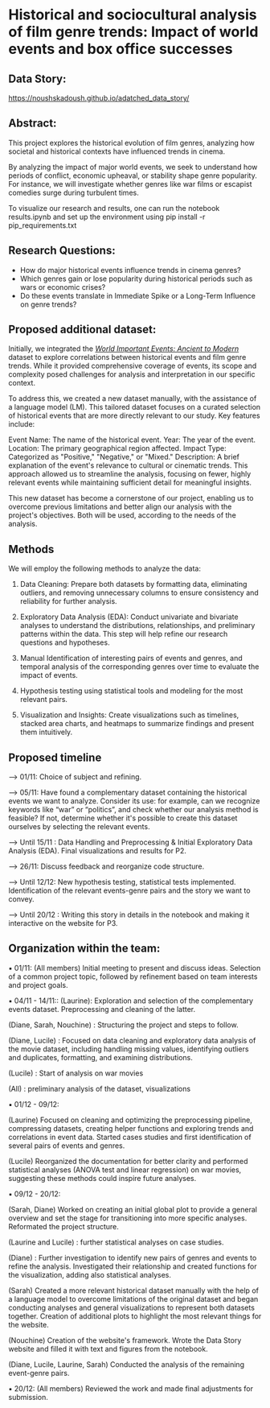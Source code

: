 # Historical and sociocultural analysis of film genre trends: Impact of world events and box office successes

## Data Story:

https://noushskadoush.github.io/adatched_data_story/

## Abstract: 

This project explores the historical evolution of film genres, analyzing how societal and historical contexts have influenced trends in cinema.

By analyzing the impact of major world events, we seek to understand how periods of conflict, economic upheaval, or stability shape genre popularity. For instance, we will investigate whether genres like war films or escapist comedies surge during turbulent times. 

To visualize our research and results, one can run the notebook results.ipynb and set up the environment using pip install -r pip_requirements.txt

## Research Questions:

* How do major historical events influence trends in cinema genres?
* Which genres gain or lose popularity during historical periods such as wars or economic crises?
* Do these events translate in Immediate Spike or a Long-Term Influence on genre trends?

## Proposed additional dataset:

Initially, we integrated the <u>*World Important Events: Ancient to Modern*</u> dataset to explore correlations between historical events and film genre trends. While it provided comprehensive coverage of events, its scope and complexity posed challenges for analysis and interpretation in our specific context.

To address this, we created a new dataset manually, with the assistance of a language model (LM). This tailored dataset focuses on a curated selection of historical events that are more directly relevant to our study. Key features include:

Event Name: The name of the historical event.
Year: The year of the event.
Location: The primary geographical region affected.
Impact Type: Categorized as "Positive," "Negative," or "Mixed."
Description: A brief explanation of the event's relevance to cultural or cinematic trends.
This approach allowed us to streamline the analysis, focusing on fewer, highly relevant events while maintaining sufficient detail for meaningful insights. 

This new dataset has become a cornerstone of our project, enabling us to overcome previous limitations and better align our analysis with the project's objectives. Both will be used, according to the needs of the analysis.

## Methods

We will employ the following methods to analyze the data:

1) Data Cleaning:
Prepare both datasets by formatting data, eliminating outliers, and removing unnecessary columns to ensure consistency and reliability for further analysis.

2) Exploratory Data Analysis (EDA):
Conduct univariate and bivariate analyses to understand the distributions, relationships, and preliminary patterns within the data. This step will help refine our research questions and hypotheses.

3) Manual Identification of interesting pairs of events and genres, and temporal analysis of the corresponding genres over time to evaluate the impact of events.

4) Hypothesis testing using statistical tools and modeling for the most relevant pairs.

5) Visualization and Insights:
Create visualizations such as timelines, stacked area charts, and heatmaps to summarize findings and present them intuitively.

## Proposed timeline

⟶ 01/11: Choice of subject and refining.

⟶ 05/11: Have found a complementary dataset containing the historical events we want to analyze. Consider its use: for example, can we recognize keywords like “war” or “politics”, and check whether our analysis method is feasible? If not, determine whether it's possible to create this dataset ourselves by selecting the relevant events.

⟶ Until 15/11 : Data Handling and Preprocessing & Initial Exploratory Data Analysis (EDA). Final visualizations and results for P2.

⟶ 26/11: Discuss feedback and reorganize code structure. 

⟶ Until 12/12: New hypothesis testing, statistical tests implemented. Identification of the relevant events-genre pairs and the story we want to convey.

⟶ Until 20/12 : Writing this story in details in the notebook and making it interactive on the website for P3.

## Organization within the team:

▪️ 01/11: (All members) Initial meeting to present and discuss ideas. Selection of a common project topic, followed by refinement based on team interests and project goals.

▪️ 04/11 - 14/11:: (Laurine):  Exploration and selection of the complementary events dataset. Preprocessing and cleaning of the latter. 

(Diane, Sarah, Nouchine) : Structuring the project and steps to follow.

(Diane, Lucile) : Focused on data cleaning and exploratory data analysis of the movie dataset, including handling missing values, identifying outliers and duplicates, formatting, and examining distributions. 

(Lucile) : Start of analysis on war movies

(All) : preliminary analysis of the dataset, visualizations 


▪️ 01/12 - 09/12: 

(Laurine) Focused on cleaning and optimizing the preprocessing pipeline, compressing datasets, creating helper functions and exploring trends and correlations in event data. Started cases studies and first identification of several pairs of events and genres.

(Lucile) Reorganized the documentation for better clarity  and performed statistical analyses (ANOVA test and linear regression) on war movies, suggesting these methods could inspire future analyses.

▪️ 09/12 - 20/12: 

(Sarah, Diane) Worked on creating an initial global plot to provide a general overview and set the stage for transitioning into more specific analyses. Reformated the project structure.

(Laurine and Lucile) : further statistical analyses on case studies.

(Diane) : Further investigation to identify new pairs of genres and events to refine the analysis. Investigated their relationship and created functions for the visualization, adding also statistical analyses.

(Sarah) Created a more relevant historical dataset manually with the help of a language model to overcome limitations of the original dataset and began conducting analyses and general visualizations to represent both datasets together. Creation of additional plots to highlight the most relevant things for the website.

(Nouchine) Creation of the website's framework. Wrote the Data Story website and filled it with text and figures from the notebook.

(Diane, Lucile, Laurine, Sarah) Conducted the analysis of the remaining event-genre pairs. 

▪️ 20/12: (All members) Reviewed the work and made final adjustments for submission.
